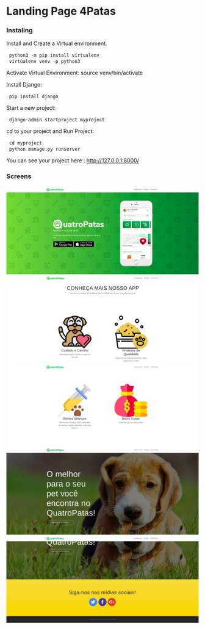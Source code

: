 # Landing Page 4Patas           
### Instaling

Install and Create a Virtual environment.

     python3 -m pip install virtualenv
     virtualenv venv -p python3

Activate Virtual Environment: source venv/bin/activate

Install Django: 

     pip install django

Start a new project: 

     django-admin startproject myproject

cd to your project and Run Project:

     cd myproject
     python manage.py runserver

You can see your project here : http://127.0.0.1:8000/

### Screens

![Tela 1](./screens/tela1.png)
![Tela 2](./screens/tela2.png)
![Tela 3](./screens/tela3.png)
![Tela 4](./screens/tela4.png)
![Tela 5](./screens/tela5.png)



